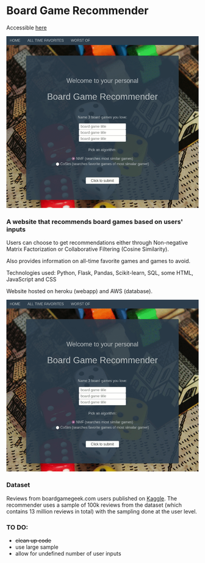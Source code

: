 # Board Game Recommender

Accessible [here](https://board-game-recommender.herokuapp.com/)

![](recommender_preview_1.gif)



### A website that recommends board games based on users' inputs

Users can choose to get recommendations either through Non-negative Matrix Factorization or Collaborative Filtering (Cosine Similarity).

Also provides information on all-time favorite games and games to avoid.

Technologies used: Python, Flask, Pandas, Scikit-learn, SQL, some HTML, JavaScript and CSS

Website hosted on heroku (webapp) and AWS (database).

![](recommender_preview_2.gif)



### Dataset

Reviews from boardgamegeek.com users published on [Kaggle](https://www.kaggle.com/jvanelteren/boardgamegeek-reviews?select=2019-05-02.csv). The recommender uses a sample of 100k reviews from the dataset (which contains 13 million reviews in total) with the sampling done at the user level.

### TO DO:

- ~~clean up code~~
- use large sample
- allow for undefined number of user inputs

